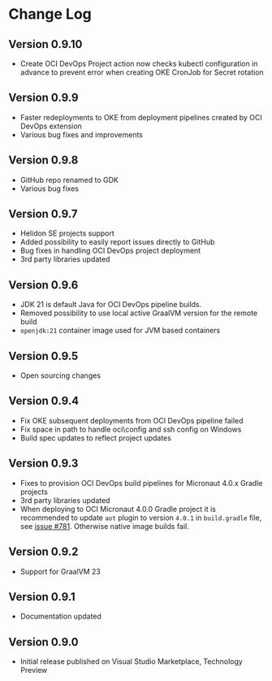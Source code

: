 # Change Log

## Version 0.9.10
* Create OCI DevOps Project action now checks kubectl configuration in advance to prevent error when creating OKE CronJob for Secret rotation

## Version 0.9.9
* Faster redeployments to OKE from deployment pipelines created by OCI DevOps extension
* Various bug fixes and improvements

## Version 0.9.8
* GitHub repo renamed to GDK
* Various bug fixes

## Version 0.9.7
* Helidon SE projects support
* Added possibility to easily report issues directly to GitHub
* Bug fixes in handling OCI DevOps project deployment
* 3rd party libraries updated

## Version 0.9.6
* JDK 21 is default Java for OCI DevOps pipeline builds.
* Removed possibility to use local active GraalVM version for the remote build
* `openjdk:21` container image used for JVM based containers

## Version 0.9.5
* Open sourcing changes

## Version 0.9.4
* Fix OKE subsequent deployments from OCI DevOps pipeline failed
* Fix space in path to handle oci\config and ssh config on Windows
* Build spec updates to reflect project updates

## Version 0.9.3
* Fixes to provision OCI DevOps build pipelines for Micronaut 4.0.x Gradle projects
* 3rd party libraries updated
* When deploying to OCI Micronaut 4.0.0 Gradle project it is recommended to update `aot` plugin to version `4.0.1` in `build.gradle` file, see [issue #781](https://github.com/micronaut-projects/micronaut-gradle-plugin/issues/781). Otherwise native image builds fail.

## Version 0.9.2
* Support for GraalVM 23

## Version 0.9.1
* Documentation updated 

## Version 0.9.0
* Initial release published on Visual Studio Marketplace, Technology Preview